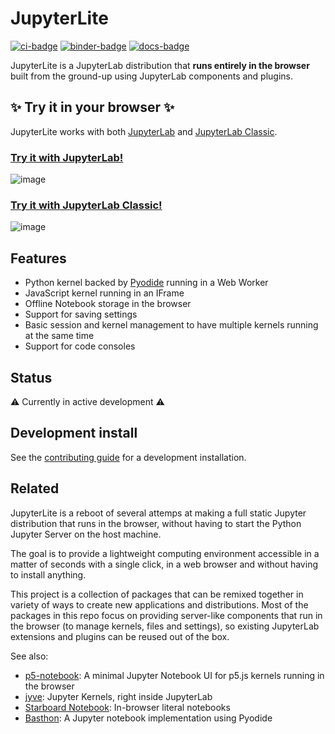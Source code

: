 # JupyterLite

[![ci-badge]][ci] [![binder-badge]][binder] [![docs-badge]][docs]

[ci-badge]: https://github.com/jtpio/jupyterlite/workflows/Build/badge.svg
[ci]: https://github.com/jtpio/jupyterlite/actions?query=branch%3Amain
[binder-badge]: https://mybinder.org/badge_logo.svg
[binder]: https://mybinder.org/v2/gh/jtpio/jupyterlite/main?urlpath=lab
[docs-badge]: https://readthedocs.org/projects/jupyterlite/badge/?version=latest
[docs]: https://jupyterlite.readthedocs.io/en/latest/?badge=latest

JupyterLite is a JupyterLab distribution that **runs entirely in the browser** built
from the ground-up using JupyterLab components and plugins.

## ✨ Try it in your browser ✨

JupyterLite works with both [JupyterLab](https://github.com/jupyterlab/jupyterlab) and
[JupyterLab Classic](https://github.com/jtpio/jupyterlab-classic).

### [Try it with JupyterLab!](https://jupyterlite.readthedocs.io/en/latest/_static/lab/index.html)

![image](https://user-images.githubusercontent.com/591645/114009512-7fe79600-9863-11eb-9aac-3a9ef6345011.png)

### [Try it with JupyterLab Classic!](https://jupyterlite.readthedocs.io/en/latest/_static/classic/index.html)

![image](https://user-images.githubusercontent.com/591645/114454062-78fdb200-9bda-11eb-9cda-4ee327dd1c77.png)

## Features

- Python kernel backed by [Pyodide](https://pyodide.org) running in a Web Worker
- JavaScript kernel running in an IFrame
- Offline Notebook storage in the browser
- Support for saving settings
- Basic session and kernel management to have multiple kernels running at the same time
- Support for code consoles

## Status

⚠️ Currently in active development ⚠️

## Development install

See the
[contributing guide](https://github.com/jtpio/jupyterlead/blob/main/CONTRIBUTING.md) for
a development installation.

## Related

JupyterLite is a reboot of several attemps at making a full static Jupyter distribution
that runs in the browser, without having to start the Python Jupyter Server on the host
machine.

The goal is to provide a lightweight computing environment accessible in a matter of
seconds with a single click, in a web browser and without having to install anything.

This project is a collection of packages that can be remixed together in variety of ways
to create new applications and distributions. Most of the packages in this repo focus on
providing server-like components that run in the browser (to manage kernels, files and
settings), so existing JupyterLab extensions and plugins can be reused out of the box.

See also:

- [p5-notebook](https://github.com/jtpio/p5-notebook): A minimal Jupyter Notebook UI for
  p5.js kernels running in the browser
- [jyve](https://github.com/deathbeds/jyve): Jupyter Kernels, right inside JupyterLab
- [Starboard Notebook](https://github.com/gzuidhof/starboard-notebook): In-browser
  literal notebooks
- [Basthon](https://basthon.fr/about.html): A Jupyter notebook implementation using
  Pyodide
